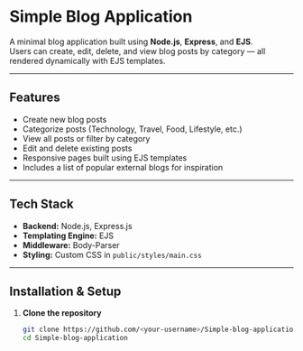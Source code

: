 # Simple Blog Application

A minimal blog application built using **Node.js**, **Express**, and **EJS**.  
Users can create, edit, delete, and view blog posts by category — all rendered dynamically with EJS templates.

---

## Features

-  Create new blog posts  
-  Categorize posts (Technology, Travel, Food, Lifestyle, etc.)  
-  View all posts or filter by category  
-  Edit and delete existing posts  
-  Responsive pages built using EJS templates  
-  Includes a list of popular external blogs for inspiration  

---

##  Tech Stack

- **Backend:** Node.js, Express.js  
- **Templating Engine:** EJS  
- **Middleware:** Body-Parser  
- **Styling:** Custom CSS in `public/styles/main.css`

---

## Installation & Setup

1. **Clone the repository**
   ```bash
   git clone https://github.com/<your-username>/Simple-blog-application.git
   cd Simple-blog-application
